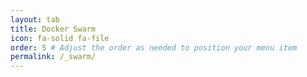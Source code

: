 ```yaml
---
layout: tab
title: Docker Swarm
icon: fa-solid fa-file
order: 5 # Adjust the order as needed to position your menu item
permalink: /_swarm/
---
```


